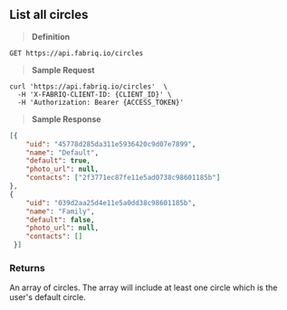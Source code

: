 ## List all circles

> **Definition**

```text
GET https://api.fabriq.io/circles
```

> **Sample Request**

```shell
curl 'https://api.fabriq.io/circles'  \
  -H 'X-FABRIQ-CLIENT-ID: {CLIENT_ID}' \
  -H 'Authorization: Bearer {ACCESS_TOKEN}'
```

> **Sample Response**

```json
[{
    "uid": "45778d285da311e5936420c9d07e7899",
    "name": "Default",
    "default": true,
    "photo_url": null,
    "contacts": ["2f3771ec87fe11e5ad0738c98601185b"]
},
{
    "uid": "039d2aa25d4e11e5a0dd38c98601185b",
    "name": "Family",
    "default": false,
    "photo_url": null,
    "contacts": []
 }]
```

### Returns
An array of circles. The array will include at least one circle which is the user's default circle.
